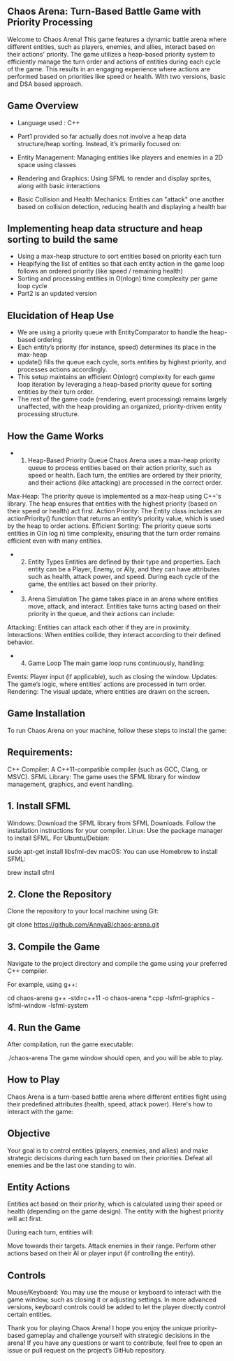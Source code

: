 ## Chaos Arena: Turn-Based Battle Game with Priority Processing

Welcome to Chaos Arena! This game features a dynamic battle arena where different entities, such as players, enemies, and allies, interact based on their actions' priority. The game utilizes a heap-based priority system to efficiently manage the turn order and actions of entities during each cycle of the game. This results in an engaging experience where actions are performed based on priorities like speed or health. With two versions, basic and DSA based approach.

## Game Overview
- Language used : C++
  
- Part1 provided so far actually does not involve a heap data structure/heap sorting. Instead, it’s primarily focused on:
- Entity Management: Managing entities like players and enemies in a 2D space using classes
- Rendering and Graphics: Using SFML to render and display sprites, along with basic interactions
- Basic Collision and Health Mechanics: Entities can "attack" one another based on collision detection, reducing health and displaying a health bar

## Implementing heap data structure and heap sorting to build the same 

- Using a max-heap structure to sort entities based on priority each turn
- Heapifying the list of entities so that each entity action in the game loop follows an ordered priority (like speed / remaining health)
- Sorting and processing entities in O(nlogn) time complexity per game loop cycle
- Part2 is an updated version 

## Elucidation of Heap Use

- We are using a priority queue with EntityComparator to handle the heap-based ordering
- Each entity’s priority (for instance, speed) determines its place in the max-heap
- update() fills the queue each cycle, sorts entities by highest priority, and processes actions accordingly.
- This setup maintains an efficient O(nlogn) complexity for each game loop iteration by leveraging a heap-based priority queue for sorting entities by their turn order.
- The rest of the game code (rendering, event processing) remains largely unaffected, with the heap providing an organized, priority-driven entity processing structure.


## How the Game Works
- 1. Heap-Based Priority Queue
Chaos Arena uses a max-heap priority queue to process entities based on their action priority, such as speed or health. Each turn, the entities are ordered by their priority, and their actions (like attacking) are processed in the correct order.

Max-Heap: The priority queue is implemented as a max-heap using C++'s <queue> library. The heap ensures that entities with the highest priority (based on their speed or health) act first.
Action Priority: The Entity class includes an actionPriority() function that returns an entity’s priority value, which is used by the heap to order actions.
Efficient Sorting: The priority queue sorts entities in O(n log n) time complexity, ensuring that the turn order remains efficient even with many entities.
- 2. Entity Types
Entities are defined by their type and properties. Each entity can be a Player, Enemy, or Ally, and they can have attributes such as health, attack power, and speed. During each cycle of the game, the entities act based on their priority.

- 3. Arena Simulation
The game takes place in an arena where entities move, attack, and interact. Entities take turns acting based on their priority in the queue, and their actions can include:

Attacking: Entities can attack each other if they are in proximity.
Interactions: When entities collide, they interact according to their defined behavior.
- 4. Game Loop
The main game loop runs continuously, handling:

Events: Player input (if applicable), such as closing the window.
Updates: The game’s logic, where entities’ actions are processed in turn order.
Rendering: The visual update, where entities are drawn on the screen.

## Game Installation
To run Chaos Arena on your machine, follow these steps to install the game:

## Requirements:

C++ Compiler: A C++11-compatible compiler (such as GCC, Clang, or MSVC).
SFML Library: The game uses the SFML library for window management, graphics, and event handling.

## 1. Install SFML
Windows:
Download the SFML library from SFML Downloads.
Follow the installation instructions for your compiler.
Linux:
Use the package manager to install SFML. For Ubuntu/Debian:


sudo apt-get install libsfml-dev
macOS:
You can use Homebrew to install SFML:

brew install sfml

## 2. Clone the Repository
Clone the repository to your local machine using Git:


git clone https://github.com/AnnyaB/chaos-arena.git

## 3. Compile the Game
Navigate to the project directory and compile the game using your preferred C++ compiler.

For example, using g++:


cd chaos-arena
g++ -std=c++11 -o chaos-arena *.cpp -lsfml-graphics -lsfml-window -lsfml-system

## 4. Run the Game
After compilation, run the game executable:


./chaos-arena
The game window should open, and you will be able to play.

## How to Play
Chaos Arena is a turn-based battle arena where different entities fight using their predefined attributes (health, speed, attack power). Here's how to interact with the game:

## Objective
Your goal is to control entities (players, enemies, and allies) and make strategic decisions during each turn based on their priorities. Defeat all enemies and be the last one standing to win.

## Entity Actions
Entities act based on their priority, which is calculated using their speed or health (depending on the game design). The entity with the highest priority will act first.

During each turn, entities will:

Move towards their targets.
Attack enemies in their range.
Perform other actions based on their AI or player input (if controlling the entity).

## Controls
Mouse/Keyboard: You may use the mouse or keyboard to interact with the game window, such as closing it or adjusting settings. In more advanced versions, keyboard controls could be added to let the player directly control certain entities.

Thank you for playing Chaos Arena! I hope you enjoy the unique priority-based gameplay and challenge yourself with strategic decisions in the arena! If you have any questions or want to contribute, feel free to open an issue or pull request on the project’s GitHub repository.



